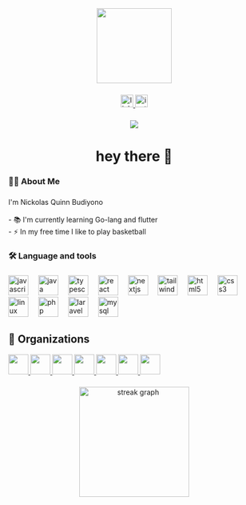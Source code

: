 <div align="center">
  <img height="150" src="https://media.giphy.com/media/M9gbBd9nbDrOTu1Mqx/giphy.gif"  />
</div>

###

<div align="center">
  <a href="www.linkedin.com/in/nickolasquinn" target="_blank">
    <img src="https://img.shields.io/static/v1?message=LinkedIn&logo=linkedin&label=&color=0077B5&logoColor=white&labelColor=&style=for-the-badge" height="25" alt="linkedin logo"  />
  </a>
  <a href="https://www.instagram.com/nickolaswewee/" target="_blank">
    <img src="https://img.shields.io/static/v1?message=Instagram&logo=instagram&label=&color=E4405F&logoColor=white&labelColor=&style=for-the-badge" height="25" alt="instagram logo"  />
  </a>
</div>

###

<div align="center">
  <img src="https://visitor-badge.laobi.icu/badge?page_id=nickolasww.nickolasww&"  />
</div>

###

<h1 align="center">hey there 👋</h1>

###

<h3 align="left">👩‍💻  About Me</h3>

###

<p align="left">I'm Nickolas Quinn Budiyono<br><br>- 📚 I'm currently learning Go-lang and flutter<br>- ⚡ In my free time I like to play basketball</p>

###

<h3 align="left">🛠 Language and tools</h3>

###

<div align="left">
  <img src="https://cdn.jsdelivr.net/gh/devicons/devicon/icons/javascript/javascript-original.svg" height="40" alt="javascript logo"  />
  <img width="12" />
  <img src="https://cdn.jsdelivr.net/gh/devicons/devicon/icons/java/java-original.svg" height="40" alt="java logo"  />
  <img width="12" />
  <img src="https://cdn.jsdelivr.net/gh/devicons/devicon/icons/typescript/typescript-original.svg" height="40" alt="typescript logo"  />
  <img width="12" />
  <img src="https://cdn.jsdelivr.net/gh/devicons/devicon/icons/react/react-original.svg" height="40" alt="react logo"  />
  <img width="12" />
  <img src="https://cdn.jsdelivr.net/gh/devicons/devicon/icons/nextjs/nextjs-original.svg" height="40" alt="nextjs logo"  />
  <img width="12" />
  <img src="https://cdn.jsdelivr.net/gh/devicons/devicon/icons/tailwindcss/tailwindcss-original-wordmark.svg" height="40" alt="tailwindcss logo"  />
  <img width="12" />
  <img src="https://cdn.jsdelivr.net/gh/devicons/devicon/icons/html5/html5-original.svg" height="40" alt="html5 logo"  />
  <img width="12" />
  <img src="https://cdn.jsdelivr.net/gh/devicons/devicon/icons/css3/css3-original.svg" height="40" alt="css3 logo"  />
  <img width="12" />
  <img src="https://cdn.jsdelivr.net/gh/devicons/devicon/icons/linux/linux-original.svg" height="40" alt="linux logo"  />
  <img width="12" />
  <img src="https://cdn.jsdelivr.net/gh/devicons/devicon/icons/php/php-original.svg" height="40" alt="php logo"  />
  <img width="12" />
  <img src="https://cdn.jsdelivr.net/gh/devicons/devicon/icons/laravel/laravel-original.svg" height="40" alt="laravel logo"  />
  <img width="12" />
  <img src="https://cdn.jsdelivr.net/gh/devicons/devicon/icons/mysql/mysql-original.svg" height="40" alt="mysql logo"  />
</div>

###

## 🏢 Organizations

<p>
  <a href="https://github.com/orgs/bccfilkom">
    <img src="https://github.com/bccfilkom.png" width="40" />
  </a>
  <a href="https://github.com/orgs/bccfilkom-fe">
    <img src="https://github.com/bccfilkom-fe.png" width="40" />
  </a>
  <a href="https://github.com/orgs/gdgc-ub">
    <img src="https://github.com/gdgc-ub.png" width="40" />
  </a>
  <a href="https://github.com/orgs/HackathonUC2025-Hackfest">
    <img src="https://github.com/HackathonUC2025-Hackfest.png" width="40" />
  </a>
   <a href="https://github.com/orgs/VeriChain-Studio">
    <img src="https://github.com/VeriChain-Studio.png" width="40" />
  </a>
  <a href="https://github.com/orgs/hology7">
    <img src="https://github.com/hology7.png" width="40" />
  </a>
  <a href="https://github.com/orgs/braciate">
    <img src="https://github.com/braciate.png" width="40" />
  </a>
</p>

###

<div align="center">
  <img src="https://streak-stats.demolab.com?user=nickolasww&locale=en&mode=daily&theme=dark&hide_border=false&border_radius=5&order=3" height="220" alt="streak graph"  />
</div>

###
